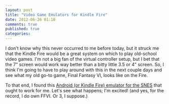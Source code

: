 ```yaml
---
layout: post
title: "Video Game Emulators for Kindle Fire"
date: 2012-06-26 01:10
comments: true
published: true
categories:
---
```


I don't know why this never occurred to me before today, but it struck me that the Kindle Fire would be a great system on which to play old-school video games. I'm not a big fan of the virtual controller setup, but I bet that the 7" screen would work way better than a bitty little 3.5 or 4" screen. So, I think I'm going to have to play around with this in the next couple days and see what my old go-to game, Final Fantasy VI, looks like on the Fire.

To that end, I found this <a href='http://www.kindlefireemulators.com/pages/3-super-nintendo-entertainment-system-snes'>Android (or Kindle Fire) emulator for the SNES</a> that ought to work for me. Let's see what happens; I'm excited! (and yes, for the record, I do own FFVI. Or 3, I suppose.)